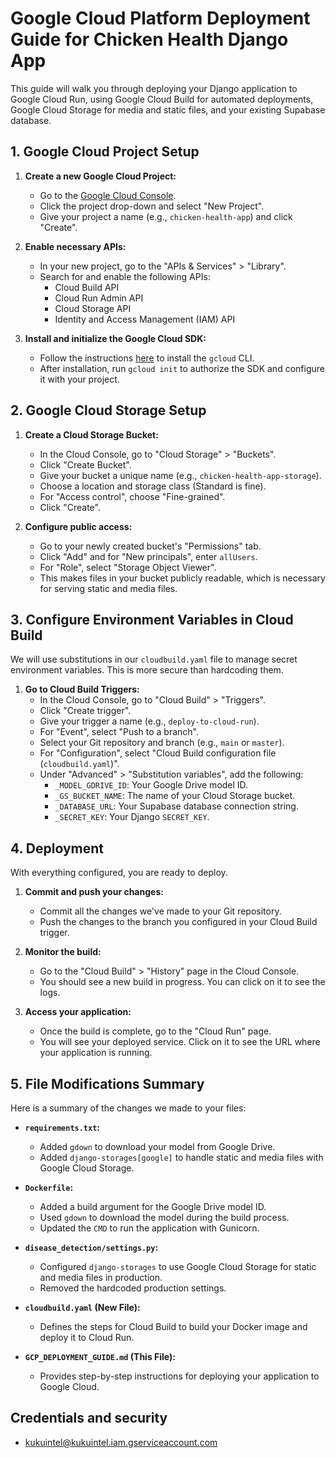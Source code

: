 # Google Cloud Platform Deployment Guide for Chicken Health Django App

This guide will walk you through deploying your Django application to Google Cloud Run, using Google Cloud Build for automated deployments, Google Cloud Storage for media and static files, and your existing Supabase database.

## 1. Google Cloud Project Setup

1.  **Create a new Google Cloud Project:**
    *   Go to the [Google Cloud Console](https://console.cloud.google.com/).
    *   Click the project drop-down and select "New Project".
    *   Give your project a name (e.g., `chicken-health-app`) and click "Create".

2.  **Enable necessary APIs:**
    *   In your new project, go to the "APIs & Services" > "Library".
    *   Search for and enable the following APIs:
        *   Cloud Build API
        *   Cloud Run Admin API
        *   Cloud Storage API
        *   Identity and Access Management (IAM) API

3.  **Install and initialize the Google Cloud SDK:**
    *   Follow the instructions [here](https://cloud.google.com/sdk/docs/install) to install the `gcloud` CLI.
    *   After installation, run `gcloud init` to authorize the SDK and configure it with your project.

## 2. Google Cloud Storage Setup

1.  **Create a Cloud Storage Bucket:**
    *   In the Cloud Console, go to "Cloud Storage" > "Buckets".
    *   Click "Create Bucket".
    *   Give your bucket a unique name (e.g., `chicken-health-app-storage`).
    *   Choose a location and storage class (Standard is fine).
    *   For "Access control", choose "Fine-grained".
    *   Click "Create".

2.  **Configure public access:**
    *   Go to your newly created bucket's "Permissions" tab.
    *   Click "Add" and for "New principals", enter `allUsers`.
    *   For "Role", select "Storage Object Viewer".
    *   This makes files in your bucket publicly readable, which is necessary for serving static and media files.

## 3. Configure Environment Variables in Cloud Build

We will use substitutions in our `cloudbuild.yaml` file to manage secret environment variables. This is more secure than hardcoding them.

1.  **Go to Cloud Build Triggers:**
    *   In the Cloud Console, go to "Cloud Build" > "Triggers".
    *   Click "Create trigger".
    *   Give your trigger a name (e.g., `deploy-to-cloud-run`).
    *   For "Event", select "Push to a branch".
    *   Select your Git repository and branch (e.g., `main` or `master`).
    *   For "Configuration", select "Cloud Build configuration file (`cloudbuild.yaml`)".
    *   Under "Advanced" > "Substitution variables", add the following:
        *   `_MODEL_GDRIVE_ID`: Your Google Drive model ID.
        *   `_GS_BUCKET_NAME`: The name of your Cloud Storage bucket.
        *   `_DATABASE_URL`: Your Supabase database connection string.
        *   `_SECRET_KEY`: Your Django `SECRET_KEY`.

## 4. Deployment

With everything configured, you are ready to deploy.

1.  **Commit and push your changes:**
    *   Commit all the changes we've made to your Git repository.
    *   Push the changes to the branch you configured in your Cloud Build trigger.

2.  **Monitor the build:**
    *   Go to the "Cloud Build" > "History" page in the Cloud Console.
    *   You should see a new build in progress. You can click on it to see the logs.

3.  **Access your application:**
    *   Once the build is complete, go to the "Cloud Run" page.
    *   You will see your deployed service. Click on it to see the URL where your application is running.

## 5. File Modifications Summary

Here is a summary of the changes we made to your files:

*   **`requirements.txt`:**
    *   Added `gdown` to download your model from Google Drive.
    *   Added `django-storages[google]` to handle static and media files with Google Cloud Storage.

*   **`Dockerfile`:**
    *   Added a build argument for the Google Drive model ID.
    *   Used `gdown` to download the model during the build process.
    *   Updated the `CMD` to run the application with Gunicorn.

*   **`disease_detection/settings.py`:**
    *   Configured `django-storages` to use Google Cloud Storage for static and media files in production.
    *   Removed the hardcoded production settings.

*   **`cloudbuild.yaml` (New File):**
    *   Defines the steps for Cloud Build to build your Docker image and deploy it to Cloud Run.

*   **`GCP_DEPLOYMENT_GUIDE.md` (This File):**
    *   Provides step-by-step instructions for deploying your application to Google Cloud.




## Credentials and security
- kukuintel@kukuintel.iam.gserviceaccount.com